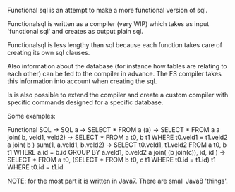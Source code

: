 Functional sql is an attempt to make a more functional version of sql. 

Functionalsql is written as a compiler (very WIP) which takes as input 'functional sql' and creates as output plain sql.

Functionalsql is less lengthy than sql because each function takes care of creating its own sql clauses.

Also information about the database (for instance how tables are relating to each other) can be fed to the compiler in advance. 
The FS compiler takes this information into account when creating the sql.

Is is also possible to extend the compiler and create a custom compiler with specific commands designed for a specific database.

Some examples:

Functional SQL -> SQL
a -> SELECT * FROM a
(a) -> SELECT * FROM a
a join( b, veld1, veld2) -> SELECT * FROM a t0, b t1 WHERE t0.veld1 = t1.veld2
a join( b ) sum(1, a.veld1, b.veld2) -> SELECT t0.veld1, t1.veld2 FROM a t0, b t1 WHERE a.id = b.id GROUP BY a.veld1, b.veld2
a join( (b join(c)), id, id ) -> SELECT * FROM a t0, (SELECT * FROM b t0, c t1 WHERE t0.id = t1.id) t1 WHERE t0.id = t1.id


NOTE: for the most part it is written in Java7. There are small Java8 'things'.